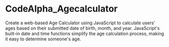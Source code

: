# CodeAlpha_Agecalculator
Create a web-based Age Calculator using
JavaScript to calculate users' ages based on
their submitted date of birth, month, and year.
JavaScript's built-in date and time functions
simplify the age calculation process, making it
easy to determine someone's age.
